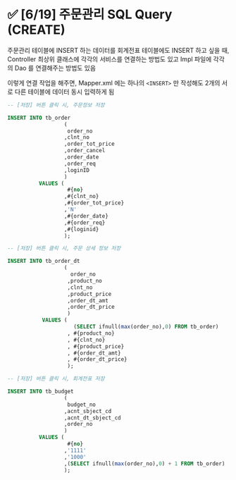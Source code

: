 # ✅ [6/19] 주문관리 SQL Query (CREATE)



주문관리 테이블에 INSERT 하는 데이터를 회계전표 테이블에도 INSERT 하고 싶을 때, Controller 최상위 클래스에 각각의 서비스를 연결하는 방법도 있고 Impl 파일에 각각의 Dao 를 연결해주는 방법도 있음 

이렇게 연결 작업을 해주면, Mapper.xml 에는 하나의 `<INSERT>` 만 작성해도 2개의 서로 다른 테이블에 데이터 동시 입력하게 됨 

```sql
-- [저장] 버튼 클릭 시, 주문정보 저장 

INSERT INTO tb_order 
		          (
		           order_no
		          ,clnt_no
		          ,order_tot_price
		          ,order_cancel
		          ,order_date
		          ,order_req
		          ,loginID
		          )
		  VALUES (
		           #{no}
		          ,#{clnt_no}
		          ,#{order_tot_price}
		          ,'N'
		          ,#{order_date}
		          ,#{order_req}
		          ,#{loginid}
		          );
```

```SQL
-- [저장] 버튼 클릭 시, 주문 상세 정보 저장

INSERT INTO tb_order_dt 
	    	   	  (
	    		    order_no
	    		   ,product_no
	    		   ,clnt_no
	    		   ,product_price
	    		   ,order_dt_amt
	    		   ,order_dt_price
	    		   )
	       VALUES (
	       		     (SELECT ifnull(max(order_no),0) FROM tb_order)
	       		   , #{product_no}
	       		   , #{clnt_no}
	       		   , #{product_price}
	       		   , #{order_dt_amt}
	       		   , #{order_dt_price}
	       		   );
```

```SQL
-- [저장] 버튼 클릭 시, 회계전표 저장

INSERT INTO tb_budget 
		          (
		           budget_no
		          ,acnt_sbject_cd
		          ,acnt_dt_sbject_cd
		          ,order_no
		          )
		  VALUES (
		           #{no}
		          ,'1111'
		          ,'1000'
		          ,(SELECT ifnull(max(order_no),0) + 1 FROM tb_order)
		          );
```

